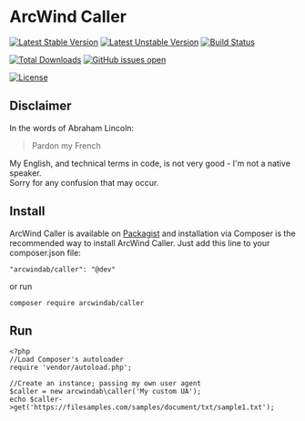 # ArcWind Caller
[![Latest Stable Version](https://poser.pugx.org/arcwindab/caller/v/stable.svg)](https://packagist.org/packages/arcwindab/caller)
[![Latest Unstable Version](https://poser.pugx.org/arcwindab/caller/v/unstable.svg)](https://packagist.org/packages/arcwindab/caller)
[![Build Status](https://travis-ci.org/arcwindab/caller.svg)](https://travis-ci.org/arcwindab/caller)  

[![Total Downloads](https://poser.pugx.org/arcwindab/caller/downloads)](https://packagist.org/packages/arcwindab/caller)
[![GitHub issues open](https://img.shields.io/github/issues/arcwindab/caller.svg)](https://github.com/arcwindab/caller/issues)

[![License](https://poser.pugx.org/arcwindab/caller/license.svg)](https://packagist.org/packages/arcwindab/caller)

## Disclaimer
In the words of Abraham Lincoln:
> Pardon my French

My English, and technical terms in code, is not very good - I'm not a native speaker.  
Sorry for any confusion that may occur.

## Install
ArcWind Caller is available on [Packagist](https://packagist.org/packages/arcwindab/caller) and installation via Composer is the recommended way to install ArcWind Caller. Just add this line to your composer.json file:
```
"arcwindab/caller": "@dev"
```
or run
```
composer require arcwindab/caller
```

## Run
```
<?php
//Load Composer's autoloader
require 'vendor/autoload.php';

//Create an instance; passing my own user agent
$caller = new arcwindab\caller('My custom UA');
echo $caller->get('https://filesamples.com/samples/document/txt/sample1.txt');
```
